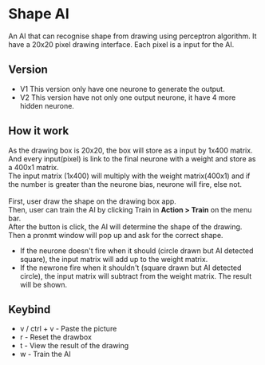 # Shape AI
An AI that can recognise shape from drawing using perceptron algorithm.
It have a 20x20 pixel drawing interface. Each pixel is a input for the AI.

## Version
* V1
  This version only have one neurone to generate the output.
* V2
  This version have not only one output neurone, it have 4 more hidden neurone.

## How it work
As the drawing box is 20x20, the box will store as a input by 1x400 matrix.<br>
And every input(pixel) is link to the final neurone with a weight and store as a 400x1 matrix.<br>
The input matrix (1x400) will multiply with the weight matrix(400x1) and if the number is greater than the neurone bias, neurone will fire, else not.<br><br>
First, user draw the shape on the drawing box app.<br>
Then, user can train the AI by clicking Train in **Action > Train** on the menu bar.<br>
After the button is click, the AI will determine the shape of the drawing. Then a pronmt window will pop up and ask for the correct shape.
* If the neurone doesn't fire when it should (circle drawn but AI detected square), the input matrix will add up to the weight matrix.
* If the newrone fire when it shouldn't (square drawn but AI detected circle), the input matrix will subtract from the weight matrix.
The result will be shown.

## Keybind
* v / ctrl + v - Paste the picture
* r - Reset the drawbox
* t - View the result of the drawing
* w - Train the AI
